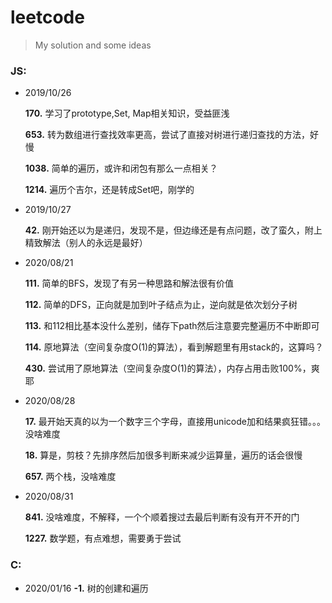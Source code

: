 # leetcode
> My solution and some ideas 

### JS:

* 2019/10/26

  **170\.** 学习了prototype,Set, Map相关知识，受益匪浅

  **653\.** 转为数组进行查找效率更高，尝试了直接对树进行递归查找的方法，好慢

  **1038\.** 简单的遍历，或许和闭包有那么一点相关？

  **1214\.** 遍历个吉尔，还是转成Set吧，刚学的

* 2019/10/27

  **42\.** 刚开始还以为是递归，发现不是，但边缘还是有点问题，改了蛮久，附上精致解法（别人的永远是最好）

* 2020/08/21

  **111\.** 简单的BFS，发现了有另一种思路和解法很有价值

  **112\.** 简单的DFS，正向就是加到叶子结点为止，逆向就是依次划分子树

  **113\.** 和112相比基本没什么差别，储存下path然后注意要完整遍历不中断即可

  **114\.** 原地算法（空间复杂度O(1)的算法），看到解题里有用stack的，这算吗？

  **430\.** 尝试用了原地算法（空间复杂度O(1)的算法），内存占用击败100%，爽耶

* 2020/08/28

  **17\.** 最开始天真的以为一个数字三个字母，直接用unicode加和结果疯狂错。。。没啥难度

  **18\.** 算是，剪枝？先排序然后加很多判断来减少运算量，遍历的话会很慢

  **657\.** 两个栈，没啥难度

* 2020/08/31

  **841\.** 没啥难度，不解释，一个个顺着搜过去最后判断有没有开不开的门

  **1227\.** 数学题，有点难想，需要勇于尝试

### C:

* 2020/01/16
  **-1\.** 树的创建和遍历